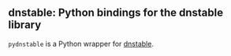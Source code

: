 dnstable: Python bindings for the dnstable library
--------------------------------------------------

`pydnstable` is a Python wrapper for [dnstable](https://github.com/farsightsec/dnstable).
